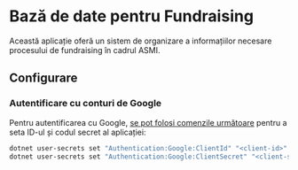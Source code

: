 # Bază de date pentru Fundraising

Această aplicație oferă un sistem de organizare a informațiilor necesare procesului de fundraising în cadrul ASMI.

## Configurare

### Autentificare cu conturi de Google

Pentru autentificarea cu Google, [se pot folosi comenzile următoare](https://docs.microsoft.com/en-us/aspnet/core/security/authentication/social/google-logins?view=aspnetcore-3.1#store-the-google-client-id-and-secret) pentru a seta ID-ul și codul secret al aplicației:

```sh
dotnet user-secrets set "Authentication:Google:ClientId" "<client-id>"
dotnet user-secrets set "Authentication:Google:ClientSecret" "<client-secret>"
```
